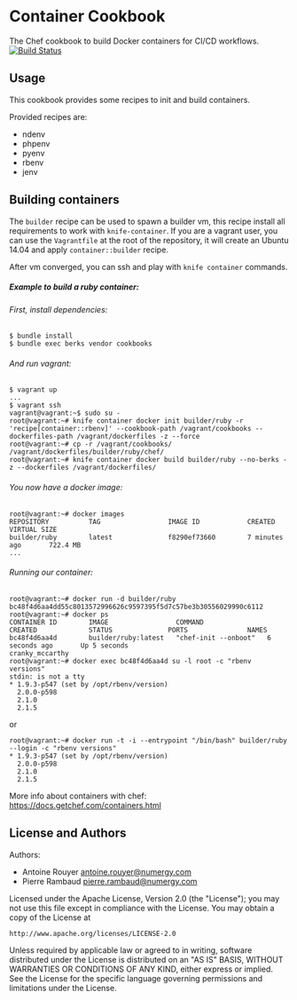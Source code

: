# Container Cookbook


The Chef cookbook to build Docker containers for CI/CD workflows. [![Build Status](https://travis-ci.org/Numergy/container-cookbook.svg)](https://travis-ci.org/Numergy/container-cookbook)

## Usage

This cookbook provides some recipes to init and build containers.

Provided recipes are:

- ndenv
- phpenv
- pyenv
- rbenv
- jenv

## Building containers

The `builder` recipe can be used to spawn a builder vm, this recipe install all requirements to work with `knife-container`.
If you are a vagrant user, you can use the `Vagrantfile` at the root of the repository, it will create an Ubuntu 14.04 and apply
`container::builder` recipe.

After vm converged, you can ssh and play with `knife container` commands.

##### Example to build a ruby container:

###### First, install dependencies:

```
$ bundle install
$ bundle exec berks vendor cookbooks
```

###### And run vagrant:

```
$ vagrant up
...
$ vagrant ssh
vagrant@vagrant:~$ sudo su -
root@vagrant:~# knife container docker init builder/ruby -r 'recipe[container::rbenv]' --cookbook-path /vagrant/cookbooks --dockerfiles-path /vagrant/dockerfiles -z --force
root@vagrant:~# cp -r /vagrant/cookbooks/ /vagrant/dockerfiles/builder/ruby/chef/
root@vagrant:~# knife container docker build builder/ruby --no-berks -z --dockerfiles /vagrant/dockerfiles/
```

###### You now have a docker image:

```
root@vagrant:~# docker images
REPOSITORY          TAG                 IMAGE ID            CREATED             VIRTUAL SIZE
builder/ruby        latest              f8290ef73660        7 minutes ago       722.4 MB
...
```

###### Running our container:

```
root@vagrant:~# docker run -d builder/ruby
bc48f4d6aa4dd55c8013572996626c9597395f5d7c57be3b30556029990c6112
root@vagrant:~# docker ps
CONTAINER ID        IMAGE                 COMMAND                CREATED             STATUS              PORTS               NAMES
bc48f4d6aa4d        builder/ruby:latest   "chef-init --onboot"   6 seconds ago       Up 5 seconds                            cranky_mccarthy
root@vagrant:~# docker exec bc48f4d6aa4d su -l root -c "rbenv versions"
stdin: is not a tty
* 1.9.3-p547 (set by /opt/rbenv/version)
  2.0.0-p598
  2.1.0
  2.1.5
```

or

```
root@vagrant:~# docker run -t -i --entrypoint "/bin/bash" builder/ruby --login -c "rbenv versions"
* 1.9.3-p547 (set by /opt/rbenv/version)
  2.0.0-p598
  2.1.0
  2.1.5
```

More info about containers with chef: https://docs.getchef.com/containers.html

## License and Authors

Authors:

- Antoine Rouyer <antoine.rouyer@numergy.com>
- Pierre Rambaud <pierre.rambaud@numergy.com>

Licensed under the Apache License, Version 2.0 (the "License"); you may not use this file except in compliance with the License. You may obtain a copy of the License at

    http://www.apache.org/licenses/LICENSE-2.0

Unless required by applicable law or agreed to in writing, software distributed under the License is distributed on an "AS IS" BASIS, WITHOUT WARRANTIES OR CONDITIONS OF ANY KIND, either express or implied. See the License for the specific language governing permissions and limitations under the License.
